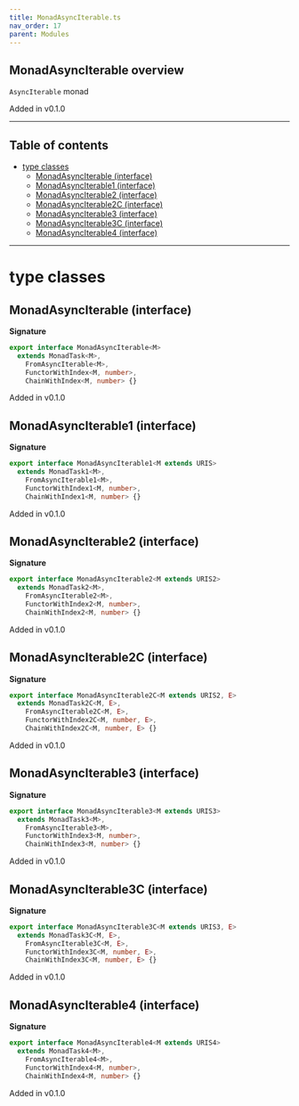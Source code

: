 ```yaml
---
title: MonadAsyncIterable.ts
nav_order: 17
parent: Modules
---
```


## MonadAsyncIterable overview

`AsyncIterable` monad

Added in v0.1.0

---

<h2 class="text-delta">Table of contents</h2>

- [type classes](#type-classes)
  - [MonadAsyncIterable (interface)](#monadasynciterable-interface)
  - [MonadAsyncIterable1 (interface)](#monadasynciterable1-interface)
  - [MonadAsyncIterable2 (interface)](#monadasynciterable2-interface)
  - [MonadAsyncIterable2C (interface)](#monadasynciterable2c-interface)
  - [MonadAsyncIterable3 (interface)](#monadasynciterable3-interface)
  - [MonadAsyncIterable3C (interface)](#monadasynciterable3c-interface)
  - [MonadAsyncIterable4 (interface)](#monadasynciterable4-interface)

---

# type classes

## MonadAsyncIterable (interface)

**Signature**

```ts
export interface MonadAsyncIterable<M>
  extends MonadTask<M>,
    FromAsyncIterable<M>,
    FunctorWithIndex<M, number>,
    ChainWithIndex<M, number> {}
```

Added in v0.1.0

## MonadAsyncIterable1 (interface)

**Signature**

```ts
export interface MonadAsyncIterable1<M extends URIS>
  extends MonadTask1<M>,
    FromAsyncIterable1<M>,
    FunctorWithIndex1<M, number>,
    ChainWithIndex1<M, number> {}
```

Added in v0.1.0

## MonadAsyncIterable2 (interface)

**Signature**

```ts
export interface MonadAsyncIterable2<M extends URIS2>
  extends MonadTask2<M>,
    FromAsyncIterable2<M>,
    FunctorWithIndex2<M, number>,
    ChainWithIndex2<M, number> {}
```

Added in v0.1.0

## MonadAsyncIterable2C (interface)

**Signature**

```ts
export interface MonadAsyncIterable2C<M extends URIS2, E>
  extends MonadTask2C<M, E>,
    FromAsyncIterable2C<M, E>,
    FunctorWithIndex2C<M, number, E>,
    ChainWithIndex2C<M, number, E> {}
```

Added in v0.1.0

## MonadAsyncIterable3 (interface)

**Signature**

```ts
export interface MonadAsyncIterable3<M extends URIS3>
  extends MonadTask3<M>,
    FromAsyncIterable3<M>,
    FunctorWithIndex3<M, number>,
    ChainWithIndex3<M, number> {}
```

Added in v0.1.0

## MonadAsyncIterable3C (interface)

**Signature**

```ts
export interface MonadAsyncIterable3C<M extends URIS3, E>
  extends MonadTask3C<M, E>,
    FromAsyncIterable3C<M, E>,
    FunctorWithIndex3C<M, number, E>,
    ChainWithIndex3C<M, number, E> {}
```

Added in v0.1.0

## MonadAsyncIterable4 (interface)

**Signature**

```ts
export interface MonadAsyncIterable4<M extends URIS4>
  extends MonadTask4<M>,
    FromAsyncIterable4<M>,
    FunctorWithIndex4<M, number>,
    ChainWithIndex4<M, number> {}
```

Added in v0.1.0
